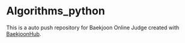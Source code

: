 # Algorithms_python
This is a auto push repository for Baekjoon Online Judge created with [BaekjoonHub](https://github.com/BaekjoonHub/BaekjoonHub).


